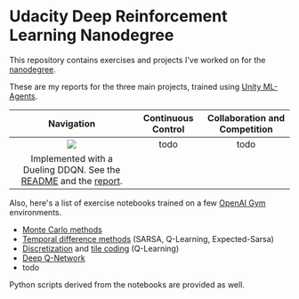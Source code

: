 # Udacity Deep Reinforcement Learning Nanodegree

This repository contains exercises and projects I've worked on for the [nanodegree](https://github.com/udacity/deep-reinforcement-learning).

These are my reports for the three main projects, trained using [Unity ML-Agents](https://github.com/Unity-Technologies/ml-agents).

| Navigation | Continuous Control | Collaboration and Competition |
|:---------------------------------:|:------------------:|:-----------------------------:|
| ![](p1-navigation/imgs/gif_2.gif) | todo | todo |
| Implemented with a Dueling DDQN. See the [README](p1-navigation/README.md) and the [report](p1-navigation/Report.ipynb). | | |

Also, here's a list of exercise notebooks trained on a few [OpenAI Gym](https://github.com/openai/gym) environments.

- [Monte Carlo methods](monte-carlo/Monte_Carlo.ipynb)
- [Temporal difference methods](temporal-difference/Temporal_Difference.ipynb) (SARSA, Q-Learning, Expected-Sarsa)
- [Discretization](discretization/Discretization.ipynb) and [tile coding](discretization/Tile_Coding.ipynb) (Q-Learning)
- [Deep Q-Network](deep-q-network/Deep_Q_Network.ipynb)
- todo

Python scripts derived from the notebooks are provided as well.
